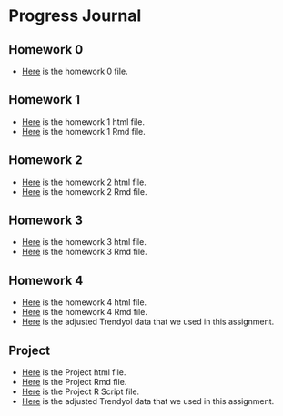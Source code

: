 # Progress Journal
## Homework 0
+ [Here](files/IE360_Spring21_Homework0.html) is the homework 0 file.
## Homework 1
+ [Here](files/Ahmet_Mert_Pulcu_HW1.html) is the homework 1 html file.
+ [Here](files/Ahmet_Mert_Pulcu_HW1.Rmd) is the homework 1 Rmd file.
## Homework 2
+ [Here](files/Ahmet_Mert_Pulcu_HW2.html) is the homework 2 html file.
+ [Here](files/Ahmet_Mert_Pulcu_HW2.Rmd) is the homework 2 Rmd file.
## Homework 3
+ [Here](files/Ahmet_Mert_Pulcu_HW3.html) is the homework 3 html file.
+ [Here](files/Ahmet_Mert_Pulcu_HW3.Rmd) is the homework 3 Rmd file.
## Homework 4
+ [Here](files/Ahmet_Mert_Pulçu_HW4.html) is the homework 4 html file.
+ [Here](files/Ahmet_Mert_Pulçu_HW4.Rmd) is the homework 4 Rmd file.
+ [Here](files/g13.xlsx) is the adjusted Trendyol data that we used in this assignment.
## Project
+ [Here](files/Project.html) is the Project html file.
+ [Here](files/Project.Rmd) is the Project Rmd file.
+ [Here](files/Project.R) is the Project R Script file.
+ [Here](files/g13.xlsx) is the adjusted Trendyol data that we used in this assignment.
